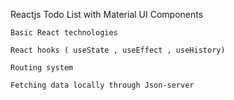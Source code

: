 Reactjs Todo List with Material UI Components

    Basic React technologies

    React hooks ( useState , useEffect , useHistory)

    Routing system

    Fetching data locally through Json-server
